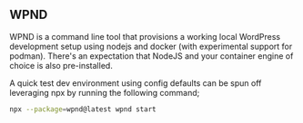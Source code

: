 ## WPND

WPND is a command line tool that provisions a working local WordPress development setup using nodejs and docker (with experimental support for podman).
There's an expectation that NodeJS and your container engine of choice is also pre-installed.

A quick test dev environment using config defaults can be spun off leveraging npx by running the following command;

```bash
npx --package=wpnd@latest wpnd start
```
